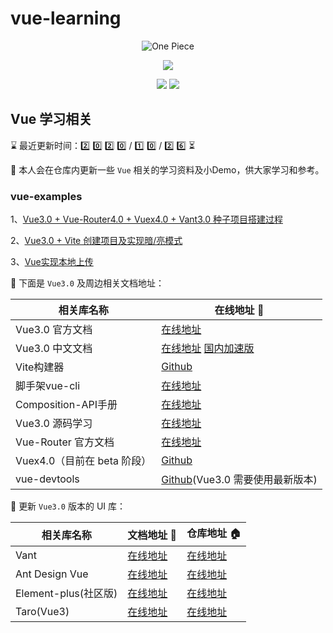 <!--
 * @Author: Li Zhiliang
 * @Date: 2020-10-26 11:26:30
 * @LastEditors: Li Zhiliang
 * @LastEditTime: 2020-10-26 15:20:57
 * @FilePath: /vue-learning/README.md
-->
# vue-learning

<p align="center">
  <img src="https://s.yezgea02.com/1602639218100/vue3-exmples%E4%BB%93%E5%BA%93%E5%AE%A3%E4%BC%A0%E5%9B%BE1.png" alt="One Piece" />
</p>

<p align="center">
  <img src="https://img.shields.io/badge/%E5%95%A5%E9%83%BD%E5%88%AB%E8%AF%B4-%E6%89%B6%E6%88%91%E8%B5%B7%E6%9D%A5-%2341b883?style=for-the-badge&logo=appveyor">
</p>

<p align="center">
  <img src="https://img.shields.io/badge/Vue-3.x-green">
  <img src="https://img.shields.io/badge/license-MIT-%23ccc">
</p>

## Vue 学习相关

<!--   0️⃣1️⃣2️⃣3️⃣4️⃣5️⃣6️⃣7️⃣8️⃣9️⃣🔟 -->
⌛ 最近更新时间：2️⃣ 0️⃣ 2️⃣ 0️⃣ / 1️⃣ 0️⃣ / 2️⃣ 6️⃣ ⏳

👀 本人会在仓库内更新一些 `Vue` 相关的学习资料及小Demo，供大家学习和参考。

### vue-examples

1、[Vue3.0 + Vue-Router4.0 + Vuex4.0 + Vant3.0 种子项目搭建过程](https://github.com/Scorpio-li/vue-learning/tree/main/examples/vant-v3)

2、[Vue3.0 + Vite 创建项目及实现暗/亮模式](https://github.com/Scorpio-li/vue-learning/tree/main/examples/vue3-vite)

3、[Vue实现本地上传](https://github.com/Scorpio-li/vue-learning/tree/main/examples/vant-v3/src/views/filr/upload.vue)

📖 下面是 `Vue3.0` 及周边相关文档地址：

| 相关库名称 | 在线地址 🔗 |
| --------- | ----- |
| Vue3.0 官方文档 | [在线地址](https://v3.vuejs.org/) |
| Vue3.0 中文文档 | [在线地址](https://v3.cn.vuejs.org/) [国内加速版](https://vue3js.cn/docs/zh/)|
| Vite构建器 | [Github](https://github.com/vitejs/vite) |
| 脚手架vue-cli | [在线地址](https://cli.vuejs.org/zh/) |
| Composition-API手册 | [在线地址](https://vue3js.cn/vue-composition-api/) |
| Vue3.0 源码学习 | [在线地址](https://vue3js.cn/start/) |
| Vue-Router 官方文档 | [在线地址](https://next.router.vuejs.org/) |
| Vuex4.0（目前在 beta 阶段） | [Github](https://github.com/vuejs/vuex/tree/4.0) |
| vue-devtools | [Github](https://github.com/vuejs/vue-devtools/releases)(Vue3.0 需要使用最新版本) |

🎨 更新 `Vue3.0` 版本的 UI 库：

| 相关库名称 | 文档地址 🔗 | 仓库地址 🏠 |
| --------- | ----- | ----- |
| Vant | [在线地址](https://vant-contrib.gitee.io/vant/next/#/) | [在线地址](https://github.com/youzan/vant/tree/next) |
| Ant Design Vue | [在线地址](https://2x.antdv.com/docs/vue/introduce-cn/) | [在线地址](https://github.com/vueComponent/ant-design-vue/) |
| Element-plus(社区版) | [在线地址](https://element3.vercel.app/#/zh-CN) | [在线地址](https://github.com/element-plus/element-plus/issues/171) |
| Taro(Vue3) | [在线地址](http://taro-docs.jd.com/taro/docs/vue3) | [在线地址](https://github.com/nervjs/taro) |



